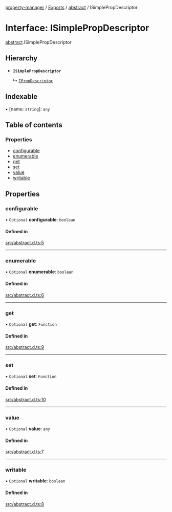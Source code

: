[property-manager](../README.md) / [Exports](../modules.md) / [abstract](../modules/abstract.md) / ISimplePropDescriptor

# Interface: ISimplePropDescriptor

[abstract](../modules/abstract.md).ISimplePropDescriptor

## Hierarchy

- **`ISimplePropDescriptor`**

  ↳ [`IPropDescriptor`](abstract.IPropDescriptor.md)

## Indexable

▪ [name: `string`]: `any`

## Table of contents

### Properties

- [configurable](abstract.ISimplePropDescriptor.md#configurable)
- [enumerable](abstract.ISimplePropDescriptor.md#enumerable)
- [get](abstract.ISimplePropDescriptor.md#get)
- [set](abstract.ISimplePropDescriptor.md#set)
- [value](abstract.ISimplePropDescriptor.md#value)
- [writable](abstract.ISimplePropDescriptor.md#writable)

## Properties

### configurable

• `Optional` **configurable**: `boolean`

#### Defined in

[src/abstract.d.ts:5](https://github.com/snowyu/property-manager.js/blob/0800533/src/abstract.d.ts#L5)

___

### enumerable

• `Optional` **enumerable**: `boolean`

#### Defined in

[src/abstract.d.ts:6](https://github.com/snowyu/property-manager.js/blob/0800533/src/abstract.d.ts#L6)

___

### get

• `Optional` **get**: `Function`

#### Defined in

[src/abstract.d.ts:9](https://github.com/snowyu/property-manager.js/blob/0800533/src/abstract.d.ts#L9)

___

### set

• `Optional` **set**: `Function`

#### Defined in

[src/abstract.d.ts:10](https://github.com/snowyu/property-manager.js/blob/0800533/src/abstract.d.ts#L10)

___

### value

• `Optional` **value**: `any`

#### Defined in

[src/abstract.d.ts:7](https://github.com/snowyu/property-manager.js/blob/0800533/src/abstract.d.ts#L7)

___

### writable

• `Optional` **writable**: `boolean`

#### Defined in

[src/abstract.d.ts:8](https://github.com/snowyu/property-manager.js/blob/0800533/src/abstract.d.ts#L8)
